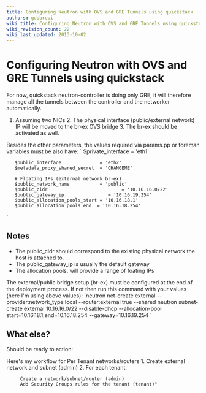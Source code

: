 ```yaml
---
title: Configuring Neutron with OVS and GRE Tunnels using quickstack
authors: gdubreui
wiki_title: Configuring Neutron with OVS and GRE Tunnels using quickstack
wiki_revision_count: 22
wiki_last_updated: 2013-10-02
---
```


# Configuring Neutron with OVS and GRE Tunnels using quickstack

For now, quickstack neutron-controller is doing only GRE, it will therefore manage all the tunnels between the controller and the networker automatically.

1. Assuming two NICs 2. The physical interface (public/external network) IP will be moved to the br-ex OVS bridge 3. The br-ex should be activated as well.

Besides the other parameters, the values required via params.pp or foreman variables must be also have: \` $private_interface = 'eth1'

       $public_interface              = 'eth2'
       $metadata_proxy_shared_secret  = 'CHANGEME'

       # Floating IPs (external network br-ex)
       $public_network_name           = 'public'
       $public_cidr                           = '10.16.16.0/22'
       $public_gateway_ip                = '10.16.19.254'
       $public_allocation_pools_start = '10.16.18.1'
       $public_allocation_pools_end  = '10.16.18.254'

\`

## Notes

*   The public_cidr should correspond to the existing physical network the host is attached to.
*   The public_gateway_ip is usually the default gateway
*   The allocation pools, will provide a range of foating IPs

The external/public bridge setup (br-ex) must be configured at the end of the deployment process. If not then run this command with your values (here I'm using above values): \`neutron net-create external --provider:network_type local --router:external true --shared neutron subnet-create external 10.16.16.0/22 --disable-dhcp --allocation-pool start=10.16.18.1,end=10.16.18.254 --gateway=10.16.19.254 \`

## What else?

Should be ready to action:

Here's my workflow for Per Tenant networks/routers 1. Create external network and subnet (admin) 2. For each tenant:

         Create a network/subnet/router (admin)
         Add Security Groups rules for the tenant (tenant)"
